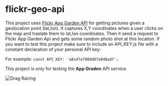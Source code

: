 # flickr-geo-api

This project uses [Flickr App Garden API](https://www.flickr.com/services/api/) for getting pictures given a geolocation point (lat,lon). It captures X,Y coordinates when a user clicks on the map and traslate them to lat,lon coordinates. Then it send a request to Flickr App Garden Api and gets some random photo shot at this location.
If you want to test this project make sure to include an API_KEY.js file with a constant declaration of your personal API key:

For example:
`const API_KEY: 'a8sd7a7989d87a9d8ad7';`

This project is only for testing the **App Graden** API service.

![Drag Racing](https://i.imgur.com/zQvI1Mj.png)
